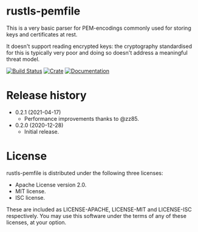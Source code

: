 # rustls-pemfile
This is a very basic parser for PEM-encodings commonly used for storing keys and certificates at rest.

It doesn't support reading encrypted keys: the cryptography standardised for this is typically very
poor and doing so doesn't address a meaningful threat model.

[![Build Status](https://github.com/rustls/pemfile/workflows/rustls-pemfile/badge.svg)](https://github.com/rustls/pemfile/actions)
[![Crate](https://img.shields.io/crates/v/rustls-pemfile.svg)](https://crates.io/crates/rustls-pemfile)
[![Documentation](https://docs.rs/rustls-pemfile/badge.svg)](https://docs.rs/rustls-pemfile/)

# Release history
- 0.2.1 (2021-04-17)
  * Performance improvements thanks to @zz85.
- 0.2.0 (2020-12-28)
  * Initial release.

# License
rustls-pemfile is distributed under the following three licenses:

- Apache License version 2.0.
- MIT license.
- ISC license.

These are included as LICENSE-APACHE, LICENSE-MIT and LICENSE-ISC
respectively.  You may use this software under the terms of any
of these licenses, at your option.

